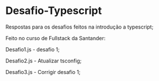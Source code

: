 # Desafio-Typescript

Respostas para os desafios feitos na introdução a typescript;

Feito no curso de Fullstack da Santander:


Desafio1.js - desafio 1;

Desafio2.js - Atualizar tsconfig;

Desafio3.js - Corrigir desafio 1;
